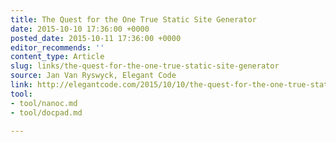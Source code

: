 ```yaml
---
title: The Quest for the One True Static Site Generator
date: 2015-10-10 17:36:00 +0000
posted_date: 2015-10-11 17:36:00 +0000
editor_recommends: ''
content_type: Article
slug: links/the-quest-for-the-one-true-static-site-generator
source: Jan Van Ryswyck, Elegant Code
link: http://elegantcode.com/2015/10/10/the-quest-for-the-one-true-static-site-generator/
tool:
- tool/nanoc.md
- tool/docpad.md

---
```

